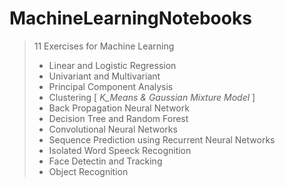 # MachineLearningNotebooks
> 11 Exercises for Machine Learning
> - Linear and Logistic Regression
> - Univariant and Multivariant 
> - Principal Component Analysis
> - Clustering [ _K_Means & Gaussian Mixture Model_ ]
> - Back Propagation Neural Network
> - Decision Tree and Random Forest 
> - Convolutional Neural Networks 
> - Sequence Prediction using Recurrent Neural Networks 
> - Isolated Word Speeck Recognition 
> - Face Detectin and Tracking 
> - Object Recognition
